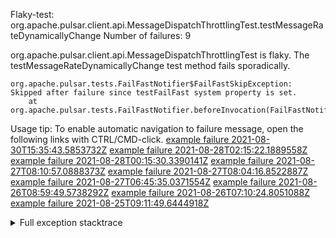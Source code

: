         
Flaky-test: org.apache.pulsar.client.api.MessageDispatchThrottlingTest.testMessageRateDynamicallyChange
Number of failures: 9

org.apache.pulsar.client.api.MessageDispatchThrottlingTest is flaky. The testMessageRateDynamicallyChange test method fails sporadically.

```
org.apache.pulsar.tests.FailFastNotifier$FailFastSkipException: Skipped after failure since testFailFast system property is set.
	at org.apache.pulsar.tests.FailFastNotifier.beforeInvocation(FailFastNotifier.java:88)

```

Usage tip: To enable automatic navigation to failure message, open the following links with CTRL/CMD-click.
[example failure 2021-08-30T15:35:43.5853732Z](https://github.com/apache/pulsar/runs/3463119398?check_suite_focus=true#step:9:4009)
[example failure 2021-08-28T02:15:22.1889558Z](https://github.com/apache/pulsar/runs/3448473880?check_suite_focus=true#step:9:3006)
[example failure 2021-08-28T00:15:30.3390141Z](https://github.com/apache/pulsar/runs/3447917315?check_suite_focus=true#step:9:2374)
[example failure 2021-08-27T08:10:57.0888373Z](https://github.com/apache/pulsar/runs/3440980370?check_suite_focus=true#step:9:3073)
[example failure 2021-08-27T08:04:16.8522887Z](https://github.com/apache/pulsar/runs/3440855241?check_suite_focus=true#step:9:2998)
[example failure 2021-08-27T06:45:35.0371554Z](https://github.com/apache/pulsar/runs/3440411158?check_suite_focus=true#step:9:2999)
[example failure 2021-08-26T08:59:49.5738292Z](https://github.com/apache/pulsar/runs/3430539961?check_suite_focus=true#step:9:3708)
[example failure 2021-08-26T07:10:24.8051088Z](https://github.com/apache/pulsar/runs/3429892136?check_suite_focus=true#step:9:3060)
[example failure 2021-08-25T09:11:49.6444918Z](https://github.com/apache/pulsar/runs/3420085427?check_suite_focus=true#step:10:2966)


<details>
<summary>Full exception stacktrace</summary>
<code><pre>
org.apache.pulsar.tests.FailFastNotifier$FailFastSkipException: Skipped after failure since testFailFast system property is set.
	at org.apache.pulsar.tests.FailFastNotifier.beforeInvocation(FailFastNotifier.java:88)

</pre></code>
</details>

